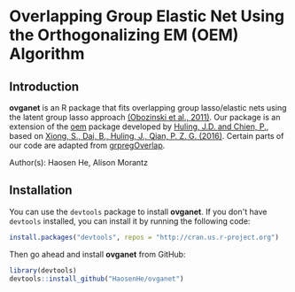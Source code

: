 # Overlapping Group Elastic Net Using the Orthogonalizing EM (OEM) Algorithm

## Introduction

**ovganet** is an R package that fits overlapping group lasso/elastic nets using the latent group lasso approach [(Obozinski et al., 2011)](https://arxiv.org/abs/1110.0413). 
Our package is an extension of the [oem](https://github.com/jaredhuling/oem) package developed by [Huling, J.D. and Chien, P.](https://arxiv.org/abs/1801.09661), based on [Xiong, S., Dai, B., Huling, J., Qian, P. Z. G. (2016)](https://www.tandfonline.com/doi/full/10.1080/00401706.2015.1054436). Certain parts of our code are adapted from [grpregOverlap](https://github.com/YaohuiZeng/grpregOverlap).

Author(s): Haosen He, Alison Morantz 

## Installation

You can use the `devtools` package to install **ovganet**. If you don't have `devtools` installed, you can install it by running the following code:

```R
install.packages("devtools", repos = "http://cran.us.r-project.org")
```

Then go ahead and install **ovganet** from GitHub:

```R
library(devtools)
devtools::install_github("HaosenHe/ovganet")
```
